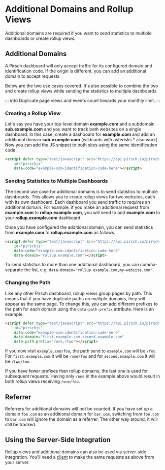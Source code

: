 # Additional Domains and Rollup Views

Additional domains are required if you want to send statistics to multiple dashboards or create rollup views.

## Additional Domains

A Pirsch dashboard will only accept traffic for its configured domain and identification code. If the origin is different, you can add an additional domain to accept requests.

Below are the two use cases covered. It's also possible to combine the two and create rollup views while sending the statistics to multiple dashboards.

::: info
Duplicate page views and events count towards your monthly limit.
:::

### Creating a Rollup View

Let's say you have your top-level domain **example.com** and a subdomain **sub.example.com** and you want to track both websites on a single dashboard. In this case, create a dashboard for **example.com** and add an additional domain **sub.example.com** (wildcards with asterisks * also work). Now you can add the JS snippet to both sites using the same identification code.

```html
<script defer type="text/javascript" src="https://api.pirsch.io/pirsch.js" 
    id="pirschjs" 
    data-code="example-com-identification-code-here"></script>
```

### Sending Statistics to Multiple Dashboards

The second use case for additional domains is to send statistics to multiple dashboards. This allows you to create rollup views for two websites, each with its own dashboard. Each dashboard you send traffic to requires an additional domain. For example, if you make an additional request from **example.com** to **rollup.example.com**, you will need to add **example.com** to your **rollup.example.com** dashboard.

Once you have configured the additional domain, you can send statistics from **example.com** to **rollup.example.com** as follows.

```html
<script defer type="text/javascript" src="https://api.pirsch.io/pirsch.js" 
    id="pirschjs" 
    data-code="example-com-identification-code-here"
    data-domain="rollup.example.com"></script>
```

To send statistics to more than one additional dashboard, you can comma-separate the list, e.g. `data-domain="rollup.example.com,my-website.com"`.

### Changing the Path

Like any other Pirsch dashboard, rollup views group pages by path. This means that if you have duplicate paths on multiple domains, they will appear as the same page. To change this, you can add different prefixes to the path for each domain using the `data-path-prefix` attribute. Here is an example.

```html
<script defer type="text/javascript" src="https://api.pirsch.io/pirsch.js" 
    id="pirschjs" 
    data-code="example-com-identification-code-here"
    data-domain="first.example.com,second.example.com"
    data-path-prefix="/one,/two"></script>
```

If you now visit `example.com/foo`, the path send to `example.com` will be `/foo`. For `first.example.com` it will be `/one/foo` and for `second.example.com` it will be `/two/foo`.

If you have fewer prefixes than rollup domains, the last one is used for subsequent requests. Having only `/one` in the example above would result in both rollup views receiving `/one/foo`.

## Referrer

Referrers for additional domains will not be counted. If you have set up a domain `foo.com` as an additional domain for `bar.com`, switching from `foo.com` to `bar.com` will ignore the domain as a referrer. The other way around, it will still be tracked.

## Using the Server-Side Integration

Rollup views and additional domains can also be used via server-side integration. You'll need a [client](/api-sdks/api#creating-a-client) to make the same requests as above from your server.
